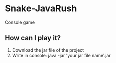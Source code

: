 # Snake-JavaRush
Console game

<h2>How can I play it?</h2>

<ol>
  <li>Download the jar file of the project</li>
  <li>Write in console: java -jar 'your jar file name'.jar</li>
</ol>
